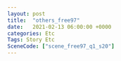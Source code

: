 ```yaml
---
layout: post
title:  "others_free97"
date:   2021-02-13 06:00:00 +0000
categories: Etc
Tags: Story Etc
SceneCode: ["scene_free97_q1_s20"]
---
```

